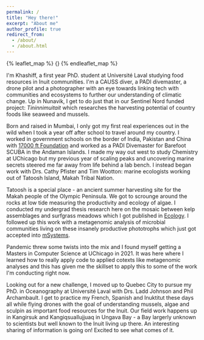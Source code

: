 ```yaml
---
permalink: /
title: "Hey there!"
excerpt: "About me"
author_profile: true
redirect_from: 
  - /about/
  - /about.html
---
```


{% leaflet_map %}
    {}
{% endleaflet_map %}

I'm Khashiff, a first year PhD. student at Université Laval studying food resources in Inuit communities. I'm a CAUSS diver, a PADI divemaster, a drone pilot and a photographer with an eye towards linking tech with communities and ecosystems to further our understanding of climatic change. Up in Nunavik, I get to do just that in our Sentinel Nord funded project: <i> Tininnimuitait</i> which researches the harvesting potential of country foods like seaweed and mussels.

Born and raised in Mumbai, I only got my first real experiences out in the wild when I took a year off after school to travel around my country. I worked in government schools on the border of India, Pakistan and China with <a href="http://17000ft.org/">17000 ft Foundation</a> and worked as a PADI Divemaster for Barefoot SCUBA in the Andaman Islands. I made my way out west to study Chemistry at UChicago but my previous year of scaling peaks and uncovering marine secrets steered me far away from life behind a lab bench. I instead began work with Drs. Cathy Pfister and Tim Wootton: marine ecologists working out of Tatoosh Island, Makah Tribal Nation. 

Tatoosh is a special place - an ancient summer harvesting site for the Makah people of the Olympic Peninsula. We got to scrounge around the rocks at low tide measuring the productivity and ecology of algae. I conducted my undergrad thesis research here on the mosaic between kelp assemblages and surfgrass meadows which I got published in <a href="https://kkmiranda.github.io/publication/2021-06-24-Ecology-Paper">Ecology</a>. I followed up this work with a metagenomic analysis of microbial communities living on these insanely productive phototrophs which just got accepted into <a href="https://kkmiranda.github.io/publication/2022-01-10-coastal-microbes">mSystems</a>.

Pandemic threw some twists into the mix and I found myself getting a Masters in Computer Science at UChicago in 2021. It was here where I learned how to really apply code to applied cotexts like metagenomic analyses and this has given me the skillset to apply this to some of the work I'm conducting right now. 

Looking out for a new challenge, I moved up to Quebec City to pursue my PhD. in Oceanography at Université Laval with Drs. Ladd Johnson and Phil Archambault. I get to practice my French, Spanish and Inuktitut these days all while flying drones with the goal of understanding mussels, algae and sculpin as important food resources for the Inuit. Our field work happens up in Kangirsuk and Kangiqsuallujjuaq in Ungava Bay - a Bay largerly unknown to scientists but well known to the Inuit living up there. An interesting sharing of information is going on! Excited to see what comes of it. 